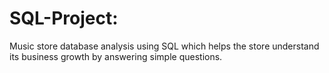 # SQL-Project:
Music store database analysis using SQL which helps the store understand its business growth by answering simple questions.
